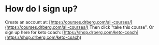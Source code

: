 # How do I sign up?

Create an account at: [https://courses.drberg.com/all-courses/](https://courses.drberg.com/all-courses/) Then click "take this course". Or sign up here for keto coach: [https://shop.drberg.com/keto-coach](https://shop.drberg.com/keto-coach)